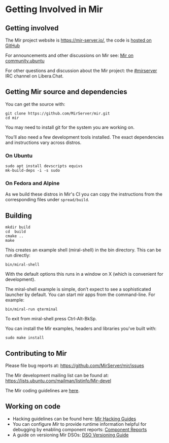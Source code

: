 # Getting Involved in Mir

## Getting involved

The Mir project website is <https://mir-server.io/>,
the code is [hosted on GitHub](https://github.com/MirServer)

For announcements and other discussions on Mir see:
[Mir on community.ubuntu](https://community.ubuntu.com/c/mir)

For other questions and discussion about the Mir project:
the [\#mirserver](https://web.libera.chat/?channels=#mir-server) IRC channel on Libera.Chat.


## Getting Mir source and dependencies

You can get the source with:

    git clone https://github.com/MirServer/mir.git
    cd mir

You may need to install git for the system you are working on.

You’ll also need a few development tools installed. The exact dependencies and
instructions vary across distros.

###  On Ubuntu

    sudo apt install devscripts equivs
    mk-build-deps -i -s sudo

### On Fedora and Alpine

As we build these distros in Mir's CI you can copy the instructions
from the corresponding files under `spread/build`.

## Building

    mkdir build
    cd  build
    cmake ..
    make

This creates an example shell (miral-shell) in the bin directory. This can be
run directly:

    bin/miral-shell

With the default options this runs in a window on X (which is convenient for
development).

The miral-shell example is simple, don’t expect to see a sophisticated launcher
by default. You can start mir apps from the command-line. For example:

    bin/miral-run qterminal

To exit from miral-shell press Ctrl-Alt-BkSp.

You can install the Mir examples, headers and libraries you've built with:

    sudo make install

## Contributing to Mir

Please file bug reports at: https://github.com/MirServer/mir/issues

The Mir development mailing list can be found at: https://lists.ubuntu.com/mailman/listinfo/Mir-devel

The Mir coding guidelines are [here](https://mir-server.io/doc/cppguide/index.html).


## Working on code
 - Hacking guidelines can be found here: [Mir Hacking Guides](https://github.com/MirServer/mir/blob/main/HACKING.md)
 - You can configure *Mir* to provide runtime information helpful for debugging
   by enabling component reports: [Component Reports](component_reports.md)
 - A guide on versioning Mir DSOs: [DSO Versioning Guide](dso_versioning_guide.md)
